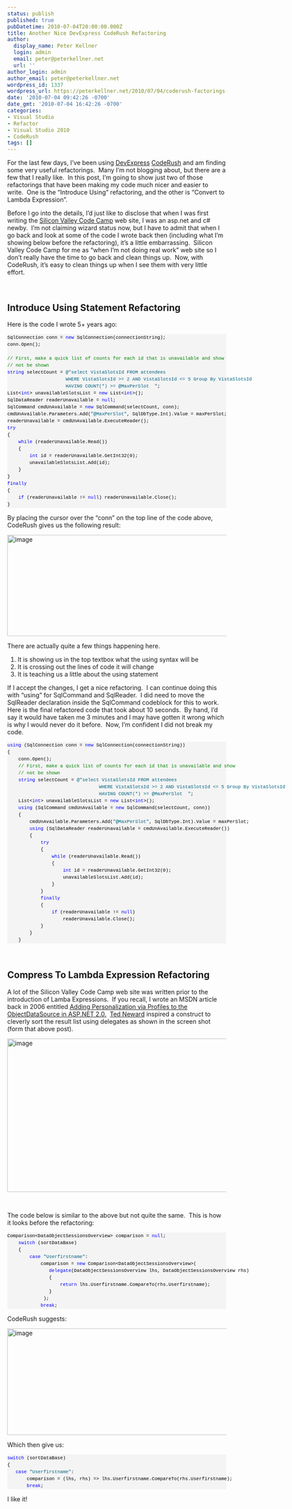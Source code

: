 ```yaml
---
status: publish
published: true
pubDatetime: 2010-07-04T20:00:00.000Z
title: Another Nice DevExpress CodeRush Refactoring
author:
  display_name: Peter Kellner
  login: admin
  email: peter@peterkellner.net
  url: ''
author_login: admin
author_email: peter@peterkellner.net
wordpress_id: 1337
wordpress_url: https://peterkellner.net/2010/07/04/coderush-factorings-introduce-lambda-using-statements/
date: '2010-07-04 09:42:26 -0700'
date_gmt: '2010-07-04 16:42:26 -0700'
categories:
- Visual Studio
- Refactor
- Visual Studio 2010
- CodeRush
tags: []
---
```

<p>For the last few days, I’ve been using <a href="http://devexpress.com/">DevExpress</a> <a href="http://devexpress.com/Products/Visual_Studio_Add-in/Coding_Assistance/">CodeRush</a> and am finding some very useful refactorings.&#160; Many I’m not blogging about, but there are a few that I really like.&#160; In this post, I’m going to show just two of those refactorings that have been making my code much nicer and easier to write.&#160; One is the “Introduce Using” refactoring, and the other is “Convert to Lambda Expression”.</p>
<p>Before I go into the details, I’d just like to disclose that when I was first writing the <a href="http://www.siliconvalley-codecamp.com/">Silicon Valley Code Camp</a> web site, I was an asp.net and c# newby.&#160; I’m not claiming wizard status now, but I have to admit that when I go back and look at some of the code I wrote back then (including what I’m showing below before the refactoring), it’s a little embarrassing.&#160; Silicon Valley Code Camp for me as “when I’m not doing real work” web site so I don’t really have the time to go back and clean things up.&#160; Now, with CodeRush, it’s easy to clean things up when I see them with very little effort.</p>
<p> <!--more--><br />
<h2>Introduce Using Statement Refactoring</h2>
<p>Here is the code I wrote 5+ years ago:</p>
<div id="codeSnippetWrapper">
<pre style="border-bottom-style: none; text-align: left; padding-bottom: 0px; line-height: 12pt; border-right-style: none; background-color: #f4f4f4; margin: 0em; padding-left: 0px; width: 100%; padding-right: 0px; font-family: &#39;Courier New&#39;, courier, monospace; direction: ltr; border-top-style: none; color: black; font-size: 8pt; border-left-style: none; overflow: visible; padding-top: 0px" id="codeSnippet">SqlConnection conn = <span style="color: #0000ff">new</span> SqlConnection(connectionString);<br />conn.Open();<br /><br /><span style="color: #008000">// First, make a quick list of counts for each id that is unavailable and show</span><br /><span style="color: #008000">// not be shown</span><br /><span style="color: #0000ff">string</span> selectCount = <span style="color: #006080">@&quot;select VistaSlotsId FROM attendees <br />                     WHERE VistaSlotsId &gt;= 2 AND VistaSlotsId &lt;= 5 Group By VistaSlotsId <br />                     HAVING COUNT(*) &gt;= @MaxPerSlot  &quot;</span>;<br />List&lt;<span style="color: #0000ff">int</span>&gt; unavailableSlotsList = <span style="color: #0000ff">new</span> List&lt;<span style="color: #0000ff">int</span>&gt;();<br />SqlDataReader readerUnavailable = <span style="color: #0000ff">null</span>;<br />SqlCommand cmdUnAvailable = <span style="color: #0000ff">new</span> SqlCommand(selectCount, conn);<br />cmdUnAvailable.Parameters.Add(<span style="color: #006080">&quot;@MaxPerSlot&quot;</span>, SqlDbType.Int).Value = maxPerSlot;<br />readerUnavailable = cmdUnAvailable.ExecuteReader();<br /><span style="color: #0000ff">try</span><br />{<br />    <span style="color: #0000ff">while</span> (readerUnavailable.Read())<br />    {<br />        <span style="color: #0000ff">int</span> id = readerUnavailable.GetInt32(0);<br />        unavailableSlotsList.Add(id);<br />    }<br />}<br /><span style="color: #0000ff">finally</span><br />{<br />    <span style="color: #0000ff">if</span> (readerUnavailable != <span style="color: #0000ff">null</span>) readerUnavailable.Close();<br />}</pre>
<p></div>
<p>By placing the cursor over the “conn” on the top line of the code above, CodeRush gives us the following result:</p>
<p><a href="/FilesForWebDownload/AnotherNiceDevExpressCodeRushRefactoring_8873/image.png"><img style="border-right-width: 0px; display: inline; border-top-width: 0px; border-bottom-width: 0px; border-left-width: 0px" title="image" border="0" alt="image" src="/FilesForWebDownload/AnotherNiceDevExpressCodeRushRefactoring_8873/image_thumb.png" width="507" height="233" /></a> </p>
<p>There are actually quite a few things happening here.</p>
<ol>
<li>It is showing us in the top textbox what the using syntax will be </li>
<li>It is crossing out the lines of code it will change </li>
<li>It is teaching us a little about the using statement </li>
</ol>
<p>If I accept the changes, I get a nice refactoring.&#160; I can continue doing this with “using” for SqlCommand and SqlReader.&#160; I did need to move the SqlReader declaration inside the SqlCommand codeblock for this to work.&#160; Here is the final refactored code that took about 10 seconds.&#160; By hand, I’d say it would have taken me 3 minutes and I may have gotten it wrong which is why I would never do it before.&#160; Now, I’m confident I did not break my code.</p>
<div id="codeSnippetWrapper">
<pre style="border-bottom-style: none; text-align: left; padding-bottom: 0px; line-height: 12pt; border-right-style: none; background-color: #f4f4f4; margin: 0em; padding-left: 0px; width: 100%; padding-right: 0px; font-family: &#39;Courier New&#39;, courier, monospace; direction: ltr; border-top-style: none; color: black; font-size: 8pt; border-left-style: none; overflow: visible; padding-top: 0px" id="codeSnippet"><span style="color: #0000ff">using</span> (SqlConnection conn = <span style="color: #0000ff">new</span> SqlConnection(connectionString))<br />{<br />    conn.Open();<br />    <span style="color: #008000">// First, make a quick list of counts for each id that is unavailable and show</span><br />    <span style="color: #008000">// not be shown</span><br />    <span style="color: #0000ff">string</span> selectCount = <span style="color: #006080">@&quot;select VistaSlotsId FROM attendees <br />                                 WHERE VistaSlotsId &gt;= 2 AND VistaSlotsId &lt;= 5 Group By VistaSlotsId <br />                                 HAVING COUNT(*) &gt;= @MaxPerSlot  &quot;</span>;<br />    List&lt;<span style="color: #0000ff">int</span>&gt; unavailableSlotsList = <span style="color: #0000ff">new</span> List&lt;<span style="color: #0000ff">int</span>&gt;();<br />    <span style="color: #0000ff">using</span> (SqlCommand cmdUnAvailable = <span style="color: #0000ff">new</span> SqlCommand(selectCount, conn))<br />    {<br />        cmdUnAvailable.Parameters.Add(<span style="color: #006080">&quot;@MaxPerSlot&quot;</span>, SqlDbType.Int).Value = maxPerSlot;<br />        <span style="color: #0000ff">using</span> (SqlDataReader readerUnavailable = cmdUnAvailable.ExecuteReader())<br />        {<br />            <span style="color: #0000ff">try</span><br />            {<br />                <span style="color: #0000ff">while</span> (readerUnavailable.Read())<br />                {<br />                    <span style="color: #0000ff">int</span> id = readerUnavailable.GetInt32(0);<br />                    unavailableSlotsList.Add(id);<br />                }<br />            }<br />            <span style="color: #0000ff">finally</span><br />            {<br />                <span style="color: #0000ff">if</span> (readerUnavailable != <span style="color: #0000ff">null</span>)<br />                    readerUnavailable.Close();<br />            }<br />        }<br />    }</pre>
<p>&#160; </p></div>
<div>
  </div>
<h2>Compress To Lambda Expression Refactoring</h2>
<p>A lot of the Silicon Valley Code Camp web site was written prior to the introduction of Lamba Expressions.&#160; If you recall, I wrote an MSDN article back in 2006 entitled <a href="/2006/03/13/adding-personalization-via-profiles-to-the-objectdatasource-in-aspnet-20/">Adding Personalization via Profiles to the ObjectDataSource in ASP.NET 2.0.</a>&#160; <a href="http://blogs.tedneward.com/">Ted Neward</a> inspired a construct to cleverly sort the result list using delegates as shown in the screen shot (form that above post).</p>
<p><a href="/FilesForWebDownload/AnotherNiceDevExpressCodeRushRefactoring_8873/image_3.png"><img style="border-right-width: 0px; display: inline; border-top-width: 0px; border-bottom-width: 0px; border-left-width: 0px" title="image" border="0" alt="image" src="/FilesForWebDownload/AnotherNiceDevExpressCodeRushRefactoring_8873/image_thumb_3.png" width="569" height="353" /></a> </p>
<p>&#160;</p>
<p>The code below is similar to the above but not quite the same.&#160; This is how it looks before the refactoring:</p>
<div id="codeSnippetWrapper">
<pre style="border-bottom-style: none; text-align: left; padding-bottom: 0px; line-height: 12pt; border-right-style: none; background-color: #f4f4f4; margin: 0em; padding-left: 0px; width: 100%; padding-right: 0px; font-family: &#39;Courier New&#39;, courier, monospace; direction: ltr; border-top-style: none; color: black; font-size: 8pt; border-left-style: none; overflow: visible; padding-top: 0px" id="codeSnippet">Comparison&lt;DataObjectSessionsOverview&gt; comparison = <span style="color: #0000ff">null</span>;<br />    <span style="color: #0000ff">switch</span> (sortDataBase)<br />    {<br />        <span style="color: #0000ff">case</span> <span style="color: #006080">&quot;Userfirstname&quot;</span>:<br />            comparison = <span style="color: #0000ff">new</span> Comparison&lt;DataObjectSessionsOverview&gt;(<br />               <span style="color: #0000ff">delegate</span>(DataObjectSessionsOverview lhs, DataObjectSessionsOverview rhs)<br />               {<br />                   <span style="color: #0000ff">return</span> lhs.Userfirstname.CompareTo(rhs.Userfirstname);<br />               }<br />             );<br />            <span style="color: #0000ff">break</span>;</pre>
<p></div>
<p>CodeRush suggests:</p>
<p><a href="/FilesForWebDownload/AnotherNiceDevExpressCodeRushRefactoring_8873/image_4.png"><img style="border-right-width: 0px; display: inline; border-top-width: 0px; border-bottom-width: 0px; border-left-width: 0px" title="image" border="0" alt="image" src="/FilesForWebDownload/AnotherNiceDevExpressCodeRushRefactoring_8873/image_thumb_4.png" width="551" height="245" /></a> </p>
<p>Which then give us:</p>
<div id="codeSnippetWrapper">
<pre style="border-bottom-style: none; text-align: left; padding-bottom: 0px; line-height: 12pt; border-right-style: none; background-color: #f4f4f4; margin: 0em; padding-left: 0px; width: 100%; padding-right: 0px; font-family: &#39;Courier New&#39;, courier, monospace; direction: ltr; border-top-style: none; color: black; font-size: 8pt; border-left-style: none; overflow: visible; padding-top: 0px" id="codeSnippet"><span style="color: #0000ff">switch</span> (sortDataBase)<br />{<br />   <span style="color: #0000ff">case</span> <span style="color: #006080">&quot;Userfirstname&quot;</span>:<br />       comparison = (lhs, rhs) =&gt; lhs.Userfirstname.CompareTo(rhs.Userfirstname);<br />       <span style="color: #0000ff">break</span>;</pre>
<p></div>
<p>I like it!</p>
